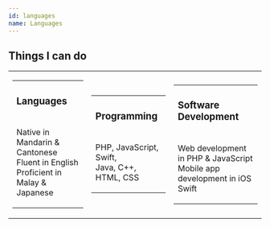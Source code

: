 ```yaml
---
id: languages
name: Languages
---
```


<section>

<h2>Things I can do</h2>

<div class="abilities">
<table>
  <tr>
    <td>
      <table>
        <tr>
          <td><i class="fas fa-globe fa-3x"></i>
              <h3><strong>Languages</strong></h3></td>
        </tr>
        <tr>
          <td>
            <p>
              Native in Mandarin & Cantonese<br>
              Fluent in English<br>
              Proficient in Malay & Japanese
            </p>
          </td>
        </tr>
      </table>
    </td>
    <td>
      <table>
        <tr>
          <td><i class="fas fa-code fa-3x"></i><h3><strong>Programming</strong></h3></td>
        </tr>
        <tr>
          <td>
            <p>
              PHP, JavaScript, Swift,<br>
              Java, C++, HTML, CSS
            </p>
          </td>
        </tr>
      </table>
    </td>
    <td>
      <table>
        <tr>
          <td><i class="fas fa-laptop-code fa-3x"></i><h3><strong>Software Development</strong></h3></td>
        </tr>
        <tr>
          <td>
            <p>
              Web development in PHP & JavaScript<br>
              Mobile app development in iOS Swift
            </p>
          </td>
        </tr>
      </table>
    </td>
  </tr>
  </table>
</div>

</section>